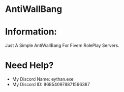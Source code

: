 # AntiWallBang

# Information:
Just A Simple AntiWallBang For Fivem RolePlay Servers.

# Need Help?
- My Discord Name: eythan.exe
- My Discord ID: 868540978871566387
